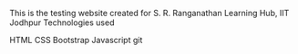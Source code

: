 This is the testing website created for S. R. Ranganathan Learning Hub, IIT Jodhpur Technologies used

HTML
CSS
Bootstrap
Javascript
git